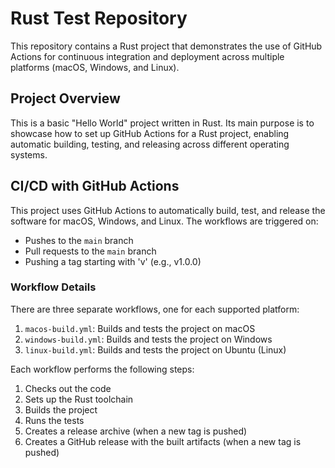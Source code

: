 # Rust Test Repository

This repository contains a Rust project that demonstrates the use of GitHub Actions for continuous integration and deployment across multiple platforms (macOS, Windows, and Linux).

## Project Overview
This is a basic "Hello World" project written in Rust. Its main purpose is to showcase how to set up GitHub Actions for a Rust project, enabling automatic building, testing, and releasing across different operating systems.

## CI/CD with GitHub Actions

This project uses GitHub Actions to automatically build, test, and release the software for macOS, Windows, and Linux. The workflows are triggered on:

- Pushes to the `main` branch
- Pull requests to the `main` branch
- Pushing a tag starting with 'v' (e.g., v1.0.0)

### Workflow Details

There are three separate workflows, one for each supported platform:

1. `macos-build.yml`: Builds and tests the project on macOS
2. `windows-build.yml`: Builds and tests the project on Windows
3. `linux-build.yml`: Builds and tests the project on Ubuntu (Linux)

Each workflow performs the following steps:

1. Checks out the code
2. Sets up the Rust toolchain
3. Builds the project
4. Runs the tests
5. Creates a release archive (when a new tag is pushed)
6. Creates a GitHub release with the built artifacts (when a new tag is pushed)

